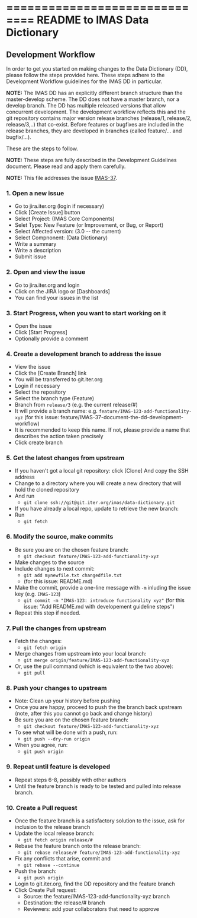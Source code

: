 
==============================
README to IMAS Data Dictionary
==============================

Development Workflow
--------------------
In order to get you started on making changes to the Data Dictionary (DD), please follow the steps provided here. These steps adhere to the Development Workflow guidelines for the IMAS DD in particular.

**NOTE:** The IMAS DD has an explicitly different branch structure than the master-develop scheme. The DD does not have a master branch, nor a develop branch. The DD has multiple released versions that allow concurrent development. The development workflow reflects this and the git repository contains major version release branches (release/1, release/2, release/3,..) that co-exist. Before features or bugfixes are included in the release branches, they are developed in branches (called feature/... and bugfix/...).

These are the steps to follow.

**NOTE:** These steps are fully described in the Development Guidelines document. Please read and apply them carefully. 

**NOTE:** This file addresses the issue [IMAS-37](https://jira.iter.org/browse/IMAS-37).

###    1. Open a new issue   
- Go to jira.iter.org (login if necessary)    
- Click [Create Issue] button   
- Select Project: (IMAS Core Components)
- Selet Type: New Feature (or Improvement, or Bug, or Report)   
- Select Affected version: (3.0 -- the current)   
- Select Compnonent: (Data Dictionary)
- Write a summary
- Write a description   
- Submit issue    

### 2. Open and view the issue      
- Go to jira.iter.org and login   
- Click on the JIRA logo or [Dashboards]    
- You can find your issues in the list    

### 3. Start Progress, when you want to start working on it     
- Open the issue    
- Click [Start Progress]    
- Optionally provide a comment    

### 4. Create a development branch to address the issue     
- View the issue    
- Click the [Create Branch] link    
- You will be transferred to git.iter.org   
- Login if necessary    
- Select the repository   
- Select the branch type (Feature)    
- Branch from `release/3` (e.g. the current release/#)    
- It will provide a branch name: e.g. `feature/IMAS-123-add-functionality-xyz` (for this issue: feature/IMAS-37-document-the-dd-development-workflow)   
- It is recommended to keep this name. If not, please provide a name that describes the action taken precisely    
- Click create branch   

### 5. Get the latest changes from upstream
- If you haven't got a local git repository: click [Clone] And copy the SSH address   
- Change to a directory where you will create a new directory that will hold the cloned repository    
- And run
  - `git clone ssh://git@git.iter.org/imas/data-dictionary.git`
- If you have already a local repo, update to retrieve the new branch:    
- Run
  - `git fetch`

### 6. Modify the source, make commits
- Be sure you are on the chosen feature branch:
  - `git checkout feature/IMAS-123-add-functionality-xyz`
- Make changes to the source
- Include changes to next commit:
  - `git add mynewfile.txt changedfile.txt`
  - (for this issue: README.md)
- Make the commit, provide a one-line message with `-m` inluding the issue key (e.g. `IMAS-123`)
  - `git commit -m "IMAS-123: introduce functionality xyz"` (for this issue: "Add README.md with developement guideline steps")
- Repeat this step if needed.

### 7. Pull the changes from upstream
- Fetch the changes:
  - `git fetch origin`
- Merge changes from upstream into your local branch:
  - `git merge origin/feature/IMAS-123-add-functionality-xyz`
- Or, use the pull command (which is equivalent to the two above):
  - `git pull`

### 8. Push your changes to upstream
- Note: Clean up your history before pushing
- Once you are happy, proceed to push the the branch back upstream (note, after this you cannot go back and change history)
- Be sure you are on the chosen feature branch:
  - `git checkout feature/IMAS-123-add-functionality-xyz`
- To see what will be done with a push, run:
  - `git push --dry-run origin`
- When you agree, run:
  - `git push origin`

### 9. Repeat until feature is developed
- Repeat steps 6-8, possibly with other authors
- Until the feature branch is ready to be tested and pulled into release branch.

### 10. Create a Pull request
- Once the feature branch is a satisfactory solution to the issue, ask for inclusion to the release branch
- Update the local release branch:
  - `git fetch origin release/#`
- Rebase the feature branch onto the release branch:
  - `git rebase release/# feature/IMAS-123-add-functionality-xyz`
- Fix any conflicts that arise, commit and 
  - `git rebase --continue`
- Push the branch:
  - `git push origin`
- Login to git.iter.org, find the DD repository and the feature branch
- Click Create Pull request:
  - Source: the feature/IMAS-123-add-functionality-xyz branch 
  - Destination: the release/# branch
  - Reviewers: add your collaborators that need to approve


